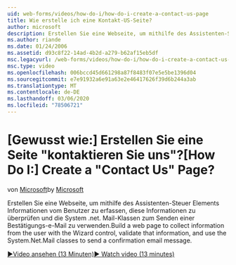 ```yaml
---
uid: web-forms/videos/how-do-i/how-do-i-create-a-contact-us-page
title: Wie erstelle ich eine Kontakt-US-Seite?
author: microsoft
description: Erstellen Sie eine Webseite, um mithilfe des Assistenten-Steuer Elements Informationen vom Benutzer zu erfassen, diese Informationen zu überprüfen und die System .net. Mail-Klassen zu verwenden, um ein...
ms.author: riande
ms.date: 01/24/2006
ms.assetid: d93c8f22-14ad-4b2d-a279-b62af15eb5df
msc.legacyurl: /web-forms/videos/how-do-i/how-do-i-create-a-contact-us-page
msc.type: video
ms.openlocfilehash: 006bccd45d661298a87f8483f07e5e5be1396d04
ms.sourcegitcommit: e7e91932a6e91a63e2e46417626f39d6b244a3ab
ms.translationtype: MT
ms.contentlocale: de-DE
ms.lasthandoff: 03/06/2020
ms.locfileid: "78506721"
---
```

# <a name="how-do-i-create-a-contact-us-page"></a><span data-ttu-id="4fe0e-103">[Gewusst wie:] Erstellen Sie eine Seite "kontaktieren Sie uns"?</span><span class="sxs-lookup"><span data-stu-id="4fe0e-103">[How Do I:] Create a "Contact Us" Page?</span></span>

<span data-ttu-id="4fe0e-104">von [Microsoft](https://github.com/microsoft)</span><span class="sxs-lookup"><span data-stu-id="4fe0e-104">by [Microsoft](https://github.com/microsoft)</span></span>

<span data-ttu-id="4fe0e-105">Erstellen Sie eine Webseite, um mithilfe des Assistenten-Steuer Elements Informationen vom Benutzer zu erfassen, diese Informationen zu überprüfen und die System .net. Mail-Klassen zum Senden einer Bestätigungs-e-Mail zu verwenden.</span><span class="sxs-lookup"><span data-stu-id="4fe0e-105">Build a web page to collect information from the user with the Wizard control, validate that information, and use the System.Net.Mail classes to send a confirmation email message.</span></span>

[<span data-ttu-id="4fe0e-106">&#9654;Video ansehen (13 Minuten)</span><span class="sxs-lookup"><span data-stu-id="4fe0e-106">&#9654; Watch video (13 minutes)</span></span>](https://channel9.msdn.com/Blogs/ASP-NET-Site-Videos/how-do-i-create-a-contact-us-page)
